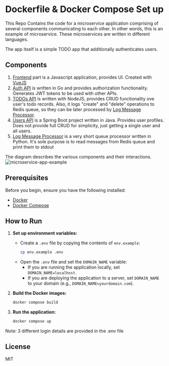 # Dockerfile & Docker Compose Set up

This Repo Contains the code for a microservice application comprising of several components communicating to each other. In other words, this is an example of microservice. These microservices are written in different languages.

The app itself is a simple TODO app that additionally authenticates users.

## Components

1. [Frontend](/frontend) part is a Javascript application, provides UI. Created with [VueJS](http://vuejs.org)
2. [Auth API](/auth-api) is written in Go and provides authorization functionality. Generates JWT tokens to be used with other APIs.
3. [TODOs API](/todos-api) is written with NodeJS, provides CRUD functionality ove user's todo records. Also, it logs "create" and "delete" operations to Redis queue, so they can be later processed by [Log Message Processor](/log-message-processor).
4. [Users API](/users-api) is a Spring Boot project written in Java. Provides user profiles. Does not provide full CRUD for simplicity, just getting a single user and all users.
5. [Log Message Processor](/log-message-processor) is a very short queue processor written in Python. It's sole purpose is to read messages from Redis queue and print them to stdout


The diagram describes the various components and their interactions.
![microservice-app-example](https://user-images.githubusercontent.com/1905821/34918427-a931d84e-f952-11e7-85a0-ace34a2e8edb.png)

## Prerequisites

Before you begin, ensure you have the following installed:
- [Docker](https://docs.docker.com/get-docker/)
- [Docker Compose](https://docs.docker.com/compose/install/)

## How to Run

1.  **Set up environment variables:**
    *   Create a `.env` file by copying the contents of `env.example`:
        ```bash
        cp env.example .env
        ```
    *   Open the `.env` file and set the `DOMAIN_NAME` variable:
        *   If you are running the application locally, set `DOMAIN_NAME=localhost`.
        *   If you are deploying the application to a server, set `DOMAIN_NAME` to your domain (e.g., `DOMAIN_NAME=yourdomain.com`).

2.  **Build the Docker images:**
    ```bash
    docker compose build
    ```

3.  **Run the application:**
    ```bash
    docker compose up
    ```

Note: 3 different login details are provided in the .env file 

## License

MIT
